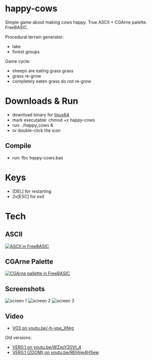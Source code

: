 # happy-cows
Simple game about making cows happy. True ASCII + CGArne palette. FreeBASIC.

Procedural terrain generator:

- lake
- forest groups

Game cycle:

- sheeps are eating grass grass
- grass re-grow
- completely eaten grass do not re-grow


# Downloads & Run

- download binary for [linux64](https://github.com/w84death/happy-cows/raw/master/happy-cows)
- mark executable: chmod +x happy-cows
- run: ./happy_cows &
- or double-click the icon

## Compile

- run: fbc happy-cows.bas


# Keys

- [DEL] for restarting
- 2x[ESC] for exit

# Tech 

## ASCII


[![ASCII in FreeBASIC](https://i.imgur.com/KzaVfkB.png)](http://lampiweb.com/help/freebasic/CptAscii.html)

## CGArne Palette


[![CGArne pallette in FreeBASIC](https://i.imgur.com/cDWLfxO.png)](http://androidarts.com/palette/16pal.htm)


## Screenshots

![screen 1](https://i.imgur.com/s4GUa6z.png)
![screen 2](https://i.imgur.com/DmKsFtD.png)
![screen 3](https://i.imgur.com/gGCgXIy.png)

## Video

- [V03 on youtu.be/-h-vpe_XNrg](https://youtu.be/-h-vpe_XNrg)

Old versions:

- [VER0.1 on youtu.be/WZxoY20Vt_4](https://youtu.be/WZxoY20Vt_4)
- [VER0.1 (ZOOM) on youtu.be/REHijw4HSew](https://youtu.be/REHijw4HSew)
